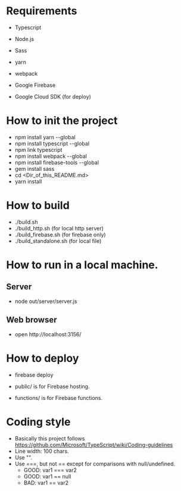 # Requirements

* Typescript
* Node.js
* Sass
* yarn
* webpack
* Google Firebase

* Google Cloud SDK (for deploy) 

# How to init the project

* npm install yarn --global
* npm install typescript --global
* npm link typescript
* npm install webpack --global
* npm install firebase-tools --global
* gem install sass
* cd <Dir_of_this_README.md>
* yarn install

# How to build

* ./build.sh
* ./build_http.sh (for local http server)
* ./build_firebase.sh (for firebase only)
* ./build_standalone.sh (for local file)

# How to run in a local machine.

## Server
* node out/server/server.js

## Web browser
* open http://localhost:3156/

# How to deploy
* firebase deploy

* public/ is for Firebase hosting.
* functions/ is for Firebase functions.

# Coding style

* Basically this project follows https://github.com/Microsoft/TypeScript/wiki/Coding-guidelines
* Line width: 100 chars.
* Use "".
* Use ===, but not == except for comparisons with null/undefined.
  + GOOD: var1 === var2
  + GOOD: var1 == null
  + BAD: var1 == var2
  